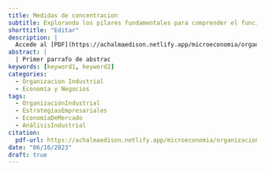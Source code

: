 ```yaml
---
title: Medidas de concentracion
subtitle: Explorando los pilares fundamentales para comprender el funcionamiento y éxito de la industria moderna
shorttitle: "Editar"
description: |
  Accede al [PDF](https://achalmaedison.netlify.app/microeconomia/organizacion-industrial/2023-06-16-medidas-concentracion-desempeño/index.pdf) completo aquí. Actualizar enlace
abstract: |
  | Primer parrafo de abstrac
keywords: [keyword1, keyword2]
categories:
  - Organizacion Industrial
  - Economía y Negocios
tags:
  - OrganizaciónIndustrial
  - EstrategiasEmpresariales
  - EconomíaDeMercado
  - AnálisisIndustrial
citation:
  pdf-url: https://achalmaedison.netlify.app/microeconomia/organizacion-industrial/2023-06-16-medidas-concentracion-desempeño/index.pdf
date: "06/16/2023"
draft: true
---
```










<!--# MEDICION DE LA ESTRUCTURA Y DESEMPEÑO DE LA ORGANIZACIÓN INDUSTRIAL

En este capitulo aprenderemos:

-   Aspectos conceptuales Y prácticos sobre la medición de la concentración y poder de las empresas en el mercado

-   Medición de la estructura de mercado

-   Medición del desempeño empresarial

# CONCENTRACIÓN DEL MERCDO

**DEFINICIÓN:**

La Concentración es una categoría fundamental de la Organización industrial, que estudia, analiza y describe de cómo la decisión de producción y la provisión de bienes y servicios en el mercado esta concentrado en un número REDUCIDO de empresas. Se puede definir también, cómo el Grado de producción y ventas, concentrada en manos de un reducido número de grandes empresas que imponen poder en el mercado.

**¿A que responde la concentración del mercado?**

-   Responde a decisiones de fijación de precios

-   A los grandes niveles y magnitudes de inversión

-   Las capacidades productivas de un conjunto de empresas.

El resultante de esta acumulación se conoce como monopolio, oligopolio o grupo de empresas monopólicas, sociedades de empresas o trust.

Las medidas de concentración en organización industrial van desde un «índice discreto» y el «índice de importancia relativa de las empresas» hasta indicadores más sutiles de concentración.

**¿Como conocer los niveles de concentración?**

La concentración de un bien o servicio, se visualiza mediante las curvas de concentración, que describe la relación en entre el porcentaje (%) acumulado de producción o ventas y el número acumulado porcentual (%) de empresas ordenadas de acuerdo con su tamaño, de las más eficientes a la menos eficientes.

Ejemplo: Los licores son ejemplos de productos sustitutos: Supongamos que el país se han identificado las cinco (5) empresas más grandes productores de licores: Backus y Johnston con 100 mil docenas de cerveza, Pisco Perú con 60,000 docenas de Pisco, Cartavio Perú con 50,000 docenas de Ron, Tres Cruces con 40,000 docenas de cerveza, Piscos Chinchano con 20,000 docenas y se estima que las pequeñas empresas producen aproximadamente 10,000 docenas de diversos licores. Calcular la participación porcentual relativa y acumulada de las empresas en la industria de la licorería y luego graficar la curva de concentración de la industria de licores?

SOLUCIÓN DEL PROBLEMA:

Se disponen de los datos en la forma más conveniente, luego se hallan las distribuciones porcentuales de Producción y número de empresas en términos relativos y después en forma acumulada , graficándose con estas últimas la curva de concentración. En la abscisa de registran el % acumulado de empresas y en la ordenada el % acumulado de producción .

TABLAAAAA

Otros indicadores distintos de la concentración : Promedio de la producción Industrial y ratio de participación porcentual de la producción de cada empresa en la producción industrial.

La Competencia perfecta es el "estado natural" al que tienden los mercados, donde la concentración es nula. En cambio la concentración extrema es el monopolio perfecto.

**¿Por qué surge concentración de mercado?**

-   Innovación tecnológica (empresarial y geográficamente) y economías de escala.

-   Enfoque de crecimiento estocástico (procesos de Gibrat - 1931). (Michael Porter, P. Dracker)

-   La "destrucción creativa" (Schumpeter - 1942). (Invención, innovasión, Inversión e Investigación)

## EL INDICE DEL RECÍPROCO DE NÚMERO DE EMPRESAS

Este índice nos indica de una manera sencilla cuál es la estructura del mercado dada la cantidad de empresas en cada instante del tiempo.

La forma más simple de medir la concentración industrial es usar el recíproco del número de empresas ($\frac{1}{n}$):

-   Sí $\frac{1}{n}$→0 ..... El mercado tiene una estructura de "competencia perfecta"

-   $\frac{1}{n}$ = 1 ..... El mercado tiene una estructura de "monopolio"

-   Sí 0 \< $\frac{1}{n}$ \< 0,5 .... Puede ser competencia monopolística

-   Sí 0.50 ≤ $\frac{1}{n}$ \< 1, ... Entonces tiene la estructura de oligopolio

## PRODUCCIÓN TOTAL INTERCAMBIADA O TRANSADA EN EL MERCADO

Es la oferta agregada total de producción industrial de un mercado relevante, por sus características de precios, cantidad, calidad, usos y satisfacción de una necesidad en el tiempo previsto. Supongamos que tenemos n empresas. Las ordenamos en orden decreciente de acuerdo con su nivel de producción y las denominamos según su posición en esta ordenación. La empresa 1 será la mayor y la empresa n la menor. Conocemos la producción de cada empresa (qi) y, en consecuencia, la cantidad total intercambiada en el Mercado es igual a:

Q = q1 + q2 + q3 + ... + qn (12) Q = σn i=1 qi (13)

A partir de esta información se pueden determinar las cuotas porcentuales de ventas de cada empresa en el mercado industrial. La cuota de mercado de la empresa i (si ) se define como el cociente entre la producción de la empresa (q i) y la producción total de la industria (Q). Es decir:

si = qi σn i=1qi \* 100 = qi Q \* 100 (3)

A partir de las formulas anteriores, vamos a definir los índices de concentración:

## EL ÍNDICE DE CONCENTRACIÓN DISCRETA:

Es un índice que mide la participación de la producción de un grupo de empresas (Las más grandes), dentro de la producción total de la industrial. Es decir, El índice de concentración o índice de acumulación discreto. consiste en observar la proporción de la variable de dimensión (por ejemplo, cifra de negocio) que poseen las n empresa más grandes de la industria estudiada. Ordenadas de conformidad con sus eficiencias de las más grandes a las más pequeñas, en función a la cantidad producida de las empresas. El mismo que se calcula mediante la siguiente fórmula:

ICDi = q1 ∗ 100 + q2 ∗ 100 + q 3 ∗ 100 + ...+ qn ∗ 100 Q Q Q Q

ICDi = σn i=1 si

## EL ÍNDICE DE HERFINDAHL IH: (IH = σn i=1 s2 i )

Es una medida empleada en economía, que informa sobre la concentración económica de la producción total de las empresas más grandes del mercado relevante, mide la competencia de las empresas más grandes en un sistema económico. Un IH elevado nos explica que el mercado es muy concentrado y poco competitivo.

IH = σn i=1 s2 i

El índice se calcula elevando al cuadrado la cuota de mercado (o índice de concentración) que cada empresa posee y sumando esas cantidades. Los resultados van desde cero (competencia perfecta) a 10.000 (control monopólico)

Por ejemplo, considérese un monopolio que controle la totalidad (100%) del mercado. 100 elevado al cuadrado (1002 ) es 10.000, dando un índice de 10 mil. Dos empresas que compartan igualmente el mercado: 50% del mercado cada una: es 2.500 cada una. Sumando esas cantidades nos da un índice de 5 mil. Cuatro empresas con control del mercado de 30%, 30%, 20% y 20% respectivamente nos da 302 + 302 +202 + 202 = 2600.

Lo anterior se puede resumir y expresar matemáticamente de la siguiente manera: IH = σ n i=1 s2 i . Varía:

0 ≤ IH ≤ 10. 000, O sea : 0 ≤ σn i=1 s2 i ≤ 10.000

El IH se expresa como el cuadrado de la suma de las cuotas de mercado.

-   Un monopolio pleno alcanzaría el máximo. O sea IH = 10.000. Caso de una sola empresa, 100% del mercado, IHH = 1002 , es decir diez mil (10.000).

-   Un duopolio con dos empresas iguales alcanzaría 5.000. Caso de dos empresas con el 50% de cuota de mercado cada una, IHH = 502 x 2 = 2.500 x 2 = 5.000

-   Cinco empresas iguales, se alcanzaría el valor 1.600. Con el 20% de cuota de mercado cada una, resulta IHH = 202 x 4 = 1.600

-   Cien empresas iguales proporcionarían el valor 100. Sus cuotas de mercado serían del 1%, de manera que: IHH = 12 x 100 = 100

## VALOR INSTITUCIONAL

El IH ha obtenido una gran difusión y respaldo como resultado de su utilización en el control de las operaciones de concentración de empresas en una determinad industria en los EEUU. En este sentido se tiene que:

-   Sí el IH tiende a cero (0), entonces es de competencia perfecta.

-   Si el IH está por debajo de 1000 puntos el sector no se considera concentrado

-   Sí el IH se encuentra entre1000 y 1800 puntos se considera una concentración moderada puede ser el caso de competencia monopolística

-   SÍ 1800 \< IH \< 10,000es 1800 puntos el sector se considera concentrado, y sería el caso de competencia oligopolística.

-   Sí el IH es igual a 10.000, entonces la empresa es un monopolio perfecto.

Por esta razón, dado un número de empresas n, el índice toma un valor mayor cuanto más asimétricas sean las empresas. El valor mínimo lo toma cuando todas las empresas tienen la misma cuota y el valor máximo toma cuando toda la producción se concentra en una empresa. En el primer caso vale $\frac{1}{n}$ y en el segundo vale 1.

Una forma alternativa de hallar el índice de Hirfindahl, es calculando la varianza que existe entre las cuotas de mercado

2 1 IH = nσ +n

por tanto, el índice de Herfindahl crece cuando el número de empresas cae y si aumenta la varianza de las cuotas de mercado.

2 1 Tarea: demostrar que el IH = nσ + n

## INDICE DE HERFINDAHL

TABLAAA

En la tabla tenemos 5 situaciones diferentes de mercado, todas con concentraciones diferentes, sin embargo, el índice C4 resulta en el valor máximo siempre. En cambio, el índice HHI da un peso diferente a situaciones distintas. Así, el mercado más concentrado es S5, mientras que el menos es S3, pero todos son mercados concentrados. La única referencia internacional para este tipo de indicadores es el realizado por el Departamento de Justicia de USA y en donde se clasifica a los mercados en:

-   Industrias poco concentradas: 0 \< HHI \< 10,000. O sea, hasta diez empresas de igual tamaño.

## INDICE DE LERNER

Es un indicador que busca medir el poder (monopólico) de una empresa a través de la diferencia entre el precio que una empresa carga por sus productos y el costo marginal de producción. En una economía perfectamente competitiva, donde las empresas son idénticas las cantidades vendidas deberían ser iguales, para un nivel de precios que es igual al costo marginal.

P −CMg IL =

En la practica, tanto el índice de Lerner y el índice de Herfindahl nos permite medir el "grado de relación de la concentración de n empresas", y en general son utilizados para realizar estudios del grado de competitividad en una economía.

El índice de Lerner varía entre 0 \< \< 1 P

## ÍNDICE DE INESTABILIDAD

Es un índice que mide la forma como va cambiando las estructuras del mercado en el tiempo. Es decir, mide la forma de como van alterándose las proporciones de cuotas de participación entre el período t-1 y el período t . Lo que se calcula con La siguiente formula:

II = σN i=1 S i(t) − S i(t−1)

Si el índice de inestabilidad tiende a cero (0), entonces todas las empresas en el tiempo mantienen su cuota de participación en el mercado. En cambio, si el índice de inestabilidad tiende a uno (1), entonces hay una máxima inestabilidad en el mercado. O sea, todas las empresas presentes en el mercado en el período t-1, tienen cuotas de mercado bajas o nulos en el periodo presente t.

## ÍNDICE DE ENTROPIA

Otra forma de medir la concentración es a través del índice de entropía, el cual es igual a la sumatoria de las cuotas de mercado multiplicadas por sus respectivos logaritmos. Lo que se estima mediante la siguiente formula:

IE = σn i=1 si ln si

Este índice tiene mucha aplicación en las ciencias físicas, el concepto de entropía se refiere al grado de desorden que tiene un sistema físico. En este sentido si hacemos una analogía para el análisis de la industria o de un mercado, el Índice de entropía muestra el grado de imperfección o concentración habido en el mismo. En el caso de un monopolio este índice sería cero (0), y mientras más competitivo sea el mercado dicho índice será mayor (en valores absolutos).

## EL Inverso del índice de Herfindahl

El inverso del índice de Herfindahl representa el número hipotético de empresas del mismo tamaño que compartirían el mercado, y se le conoce como el número de equivalentes en el mercado (NEQ). En un mercado en el cual las empresas son de igual tamaño, la varianza de su participación en el mismo es cero (0). Por lo tanto, se tiene que:

entonces, n = 1/H, demostrándose que para mercados equidistribuidos, el índice de Herfindahl inverso representa el número de empresas que lo comparten. Para este caso, la interpretación del índice es que cuanto más cercano sea el valor obtenido al número efectivo de participantes, más balanceada es la distribución del mercado y más cerca están los participantes del tamaño óptimo de operación. Cuanto más difieran ambos valores mayor es la probabilidad de que se estén presentando ineficiencias dentro del mismo.

## INDICE DE ROSEMBLUTH, HALL Y TIDEMAN

Es un índice que mide el grado de concentración industrial y consecuentemente el nivel de competencia en el mercado. Su valor se calcula mediante la siguiente formula:

1 RHT = \[2 σN i=1 iSi \] −1

Donde:

-   S i es la cuota de participación de la empresa i--ésima, ordenadas de mayor a menor

-   i, es el rango de la empresa i-ésima en la industria

-   N, es el número de empresas en el mercado.

El índice de Rosembluth varía entre: ($\frac{1}{n}$) ≤ RHT ≤ 1.

Sí RHT es igual a uno (1) es Monopolio. Si RHT tiende a uno (1) sin serlo, entonces existe una alta concentración con baja competencia. Sí RHT tiende a cero, entonces hay una baja concentración industrial y una alta competencia en el mercado, finalmente, sí RHT = 0, entonces la concentración es nula y el mercado es de competencia es perfecta.

## EL COEFICIENTE DE GINI

El coeficiente de Gini fue diseñado con el fin de estimar la concentración poblacional. Sin embargo, su uso ha sido adoptado a la concentración del mercado. El coeficiente de Gini, se calcula mediante un análisis geométricamente. En un eje de coordenadas cartesianas se elabora la Curva de Lorenz utilizando en el eje vertical para el número de empresas en proporción al total y en el eje horizontal la variable (Ventas o Producción) para la cual se desea calcular la concentración, también en proporción al total de empresas o entidades participantes. De esta manera, si la variable para la cual se desea estimar la concentración representa los recursos del sistema, cada punto (x,y) de la curva de Lorenz podrá ser interpretado como el "y" porcentaje del total de las empresas que concentra el "x" porcentaje de ventas o producción en el mercado. La recta de 45 grados representa la distribución perfecta de las ventas o niveles de producción del mercado realizados por el número de empresas existentes, ya que para todos los puntos de la recta, x es igual a y.

EL COEFICIENTE O INDICE DE GINI

N+1 −2 σN I=1 iSi G =

Otra forma de calcular el coeficiente de Gini, es a través de la sigte formla:

1 G = 1 - N(RHT)

Donde:

-   S i es la cuota de participación en el mercado de i-ésima empresa

-   i, es el rango de la empresa i-ésima en la industria

-   N es el número de empresas en el mercado industrial.

El índice de Gini varía entre 0 ≤ G ≤ 1.

-   Sí G tiende a cero, entonces hay una baja concentración industrial y una alta competencia en el mercado.

-   Sí G tiende a uno (1), entonces existe una alta concentración industrial y una baja competencia en el mercado.

También se puede decir que el valor del índice de Gini fluctúa entre ($\frac{1}{n}$) ≤ G ≤ 1.

Otra manera de calcular el coeficiente de Gini es a través de la siguiente expresión matemática:

1 ׬ X −f X dX IG = 0 (12) 5

## INDICE DE HANNAH Y KAY

En un índice que se calcula sobre la totalidad de empresas que operan en la industria. Pues, considera mucha información sobre el conjunto de puntos de la curva de concentración, estimándose su valor mediante la siguiente formula:

1 IHK = σ N i=1\[si ∝ \] ∝−1

Donde ∝\>0, es la ponderación que otorga a la diferentes empresas de acuerdo con su cuota de participación relativa en el mercado. En este sentido, cuanto mayor sea ∝, la concentración será más alta. Por el contrario si ∝ tiende a cero (0) entonces el IHK = ($\frac{1}{n}$), en este caso todas las empresas son iguales. En cambio, si IHK tiende al infinito, entonces el grado de concentración es igual a su cuota de participación (si).

En condiciones adecuadas el índice de Hannah Kay varía entre:

1 ($\frac{1}{n}$) ≤ σN i=1\[si ∝ \] ∝−1 ≤ 1.

## INDICE DE DOMINACIÓN

Es un índice que mide que tan dominado está un mercado por la empresa más grande. El coeficiente se calcula con la siguiente formula:

2 S2ID = σn i=1 iIH

Donde:

-   Si es la cuota de participación en el mercado de la i-ésima empresa.

-   n es el número de empresas participantes en el mercado

-   IH es el índice de herfintadal

Los valores más altos del ID nos indica la mayor participación de la empresa dominante, el mismo que se utiliza para autorizar la ejecución de fusiones.

INDICE DE DOMINACIÓN

Los índices de dominación se aplican al análisis de las fusiones, el cual nos permite distinguir situaciones de concentración de aquellas empresas que tienen el poder monopólico de aquellas que no tienen.

Supóngase un índice de concentración común para evaluar estructuras, como es el índice de Herfindahl (H). Este, al igual que los otros índices tradicionales de concentración, tiene el inconveniente de que con cualquier fusión aumenta su valor; En efecto es posible que se den fusiones con el objetivo de aumentar la competitividad de las empresas. Esto podría ocurrir en el caso de dos empresas de moderado tamaño, en un mercado dominado por una empresa que concentra la mayor parte de la producción de la industria; en cuyo caso la fusión contribuiría a una mayor capacidad de respuesta ante decisiones unilaterales por parte de la empresa grande. Por lo advertido, se requiere un indicador que no penalice indiscriminadamente cualquier fusión, sino que el resultado tome en cuenta el tamaño relativo de las empresas concentradoras, o que se fusionan, y las particularidades del mercado respectivo. Dicho índice, por ejemplo, no debería aumentar con las fusiones de empresas relativamente pequeñas, pero sí con las fusiones de empresas relativamente grandes.

## INDICE DE LINDA

Es un índice que mide la desigualdad entre las cuotas de mercado de las empresas, pero agrupadas en dos grupos en función de su tamaño y se calcula mediante la siguiente formula:

1 N−1 X ഥ m L = N(N−1) σm=1 ഥXN−m

Donde:

-   X ഥ m es la cuota de participación promedio de las m primeras empresas de la industria

-   X ഥ N−m es la cuota de participación promedio de las N-m restantes empresas de la industria

-   N es el número de empresas en el mercado o industria.

Sí L \< que 0.20, entonces el mercado es desconcentrado con alta competencia

Si 0.20 \< L ≤ 0.50, entonces el mercado es moderadamente concentrado y también con una moderada competencia Sí 0.50 \< L \< 1, entonces existe una alta concentración con baja competencia

Sí L = 1, entonces el mercado es muy concentrado y con posiciones de dominio de mercado, que incluso se puede decir monopolio puro.

# MEDICIÓN DE BARRERAS

## Definición de barreras

"Las barreras a la entrada son aquellas situaciones y condiciones que impiden o desalientan la entrada de nuevas empresas a un mercado industrial, a pesar de que las empresas participantes en ella están obteniendo beneficios económicos positivos lucrativos".

## TIPOS DE BARRERAS A LA ENTRADA DEL MERCADO

BARRERAS LEGALES BARRERAS

-   CONTROL Y REGULACIÓN A TRAVÉS DE NORMAS GUBERNAMENTALES

-   SISTEMAS ECONOMICOS CON DEFENZA DE COMPETENCIA

-   PATENTES Y FANQUICIAS

NATURALES BARRERAS

-   TECNOLOGÍAS Y ECONOMIAS A GRAN ESCALA

-   GRANDES MAGNITUDES DE CAPITAL EN (I +D)

-   FIJACIÓN DE PRECIOS QUE DESALIENTAN LA ENTRADA

ESTRATEGICAS

-   ECONOMIAS DE ESCALA

-   DIFERENCIACIÓN DEL PRODUCTO

-   INVERSIONES DE CAPITAL

-   DESVENTAJA DE COSTOS INDEPENDIENTEMENTE DE LA ESCALA

-   ACCESO A LOS CANALES DE DISTRIBUCIÓN

-   POLÍTICA GUBERNAMENTAL

OTRAS BARRERAS

-   LICENCIAS ESPECÍFICAS DE FUNCIONAMIENTO Y PROTECCIÓN DE AUTORÍAS

# EFICIENCIA Y GENERACIÓN DE EXCEDENTES

En economía, se dice que una situación es eficiente si no resulta posible mejorar el bienestar de alguna persona sin empeorar el de alguna otra.

Esta definición se le atribuye al Italiano Wilfredo Pareto- 1909, por lo que comúnmente se le conoce como la "eficiencia en el sentido de Pareto" u "óptimo de Pareto". Aún cuando esta definición es bastante general, se puede relacionar su aplicabilidad a una situación en la cual la suma de los beneficios de los consumidores y de las empresas se hace máxima. A esto se le conoce como "enfoque de equilibrio parcial".

A fin de cuantificar --al menos teóricamente-- la eficiencia de un mercado, resulta necesario identificar los beneficios de quienes participan en él. Para ello se apela a dos conceptos básicos: el valor que tienen para los consumidores los bienes o servicios producidos y vendidos, y el costo que tiene para las empresas producir y vender dichos bienes o servicios.

Es decir, calculando el excedente total de la economía, que viene a ser igual a la suma del excedente total de consumidores y productores, tal como:

P máx P oEXTt = EXCt + EXPt = {׬ P0 D(PQ )dPQ - Po Qo } + ׬ Pm S(PQ )dPQ Qo Qo

EXTt = BSBt − CSBt =׬ 0 D Q dQ - ׬ 0 S Q dQ

De esta relación, lo más importante es el beneficio máximo de los productores.

## BENEFICIO MAXIMO DE LAS EMPRESAS

a: C = C(Q) + CF

Si se define el ingreso total igual a: IT = PQ

Y, ambas ecuaciones son continuas y diferenciables y las estructuras del mercado son de competencia perfecta e imperfecta, los resultados varían entre ellas. En efecto, simulemos la maximización de beneficios para competencia perfecta e imperfecta.

Ejemplo:

1.  Supongamos que una industria de bienes homogéneos posee la siguiente función de demanda Q = 100 -- P. En el mercado existen N empresas con costos marginales idénticas e iguales a CMg = 2. a). Calcule el precio, la cantidad producida y el máximo beneficio, si compiten simultáneamente, b). Hallar el BSB, para el nivel de producción de equilibrio, c). Hallar el CSB, para el nivel de producción de equilibrio, d). Calcular la ganancia total de la economía para el nivel de producción de equilibrio. Graficar con los resultados obtenidos.

2.  Suponga que cada empresa tiene unos costos totales C = 10 + 2qi; y que ambas empresas estiman que su demanda conjunta es igual a P = 320 -- 2(q1 + q2 ), a).¿Cuales son las funciones de beneficios de las empresas y sus funciones de reacción si tienen la conducta del modelo de Curnot?,

# MEDIDAS DE RESULTADOS O DESEMPEÑO

## Maximización de beneficios de una empresa e industria perfectamente competitiva

a). Maximización de beneficios de una empresa perfectamente competitiva

a.1). Corto lazo:

IT = IT(q) = P ഥ q

C = C(q) -- CF

B =IT -- C

B = P ഥ q − C(q) -- CF

∂IT ∂C

El Bmáx si BMg = 0 ↔ − = 0

∂q ∂q

IMg - CMg = 0

P = CMg

IMe = CMg

D( P ഥ ) = CMg

Donde: \[ ഥ P = Img = IMe = D(P ഥ ) =m de IT.\] = CMg

a.2). Largo Plazo

IT = IT(q) = P ഥ q

CLP = C(q)LP

B =IT -- CLP

B = P ഥ q − C(q)LP

∂IT ∂CLP

El Bmáx si BMgLP = 0 ↔ − = 0 ∂q ∂q

IMg - CMgLP = 0 ഥ

P = CMgLP

IMe = CMgLP

D(P ഥ ) = CMgLP

Donde: \[ ഥ P = Img = IMe = D(P ഥ ) =m de IT.\] = CMgLP condición debe cumplirse que: CMeCP = CMeIP

b). MAXIMIZACIÓN DE BENEFICIOS DE UNA INDUSTRIA PERFECTAMENTE COMPETITIVO

b.1). En el corto plazo

IT = IT(Q) = P ഥ Q

C = C(Q) -- CFI

B =IT -- C

B = P ഥ Q − C(Q) -- CFI

∂IT(Q) ∂C(Q) El Bmáx si BMgI = 0 ↔ − = 0

∂Q ∂(Q)

IMgI - CMgI = 0

P = CMgI

P ഥ = σn i=1 CMgi

IMe = σn i=1 CMgi

D( P ഥ ) = σn i=1 CMgi

Donde: \[ ഥ P = Img = IMe = D( P ഥ ) =m de IT.\] = σn i=1 CM gi = CMgI

b.2). En el largo plazo

En el largo plazo las empresas de una industria esta obteniendo beneficio nulos o normales. Es decir, la diferencia entre sus ingresos y costos son iguales a cero (0) y por tanto están obteniendo beneficios normales y por tanto están cubriendo sus costos operativos y financieros. Sin embargo aquellas empresas que no cubren sus costos pueden cerrar sus empresas o liquidar y, en cambio otras optimistamente, esperarán a que los precios aumente en el futuro inmediato. Las condiciones de equilibrio son los siguientes:

IMg = CMgLP = CMgCP = CMeLP = CMeLP.

O sea, las cinco medidas coinciden en un punto, lo que le permite obtener beneficios nulos. Las empresas que sobreviven a esta situación esperan una reacción inmediata de la demanda, lo que posibilitaría a que la industria vuelva ser rentable, permitiendo el retorno de las antiguas y el ingreso de nuevas empresas. Sí el precio de los factores productivos son constantes, por que la demanda de los mismos es imperceptible, entonces la entrada de empresas será hasta que desaparezcan los beneficios lucrativos. Siendo la oferta de largo plazo una línea horizontal.

b.2). En el largo plazo

Sin embargo, si los precios de los factores de producción varían, y su uso es relativamente alta, entonces los costos variables aumentan y consecuentemente, se desplazan hacia arriba y hacia la izquierda, en tanto que las empresas reducen sus ofertas hasta que nuevamente, logren obtener beneficios nulos. En este caso la curva de oferta tiene una pendiente positiva y es el resultado de unir los puntos de equilibrio.

## MAXIMIZACIÓN DE BENEFICIOS DE UNA EMPRESA E INDUSTRIA MONOPOLICA

En el corto plazo

En el corto, tanto la empresa como la industria monopólica (Monopolio puro) maximiza beneficios y lo hace cuando el Beneficio marginal (BMg) es igual a cero. Es decir, cuando:

IT = IT(Q) = PQ = AQ - aQ2

C = C(Q) -- CF

B =IT -- C

B = PQ − C(Q) -- CF

∂IT ∂C

El Bmáx si BMg = 0 ↔ − = 0 ∂Q ∂Q

IMg - CMg = 0

1 P(1 - ) = CMgɳ PX 1

Donde: \[IMg = P(1 - ) \] = CMg

b). En el largo plazo

Dado que el monopolio es el que fija precios en el largo, no hay riesgos de la entrada de nuevas empresas por las restricciones naturales, legales, y tecnológicas por un lado; y por otra, no aparezcan nuevos productos sustitutos, el monopolista puede continuar disfrutando de los beneficios lucrativos.

Sin embargo, ante la aparición de un nuevo producto, el monopolista terminaría sobreviviendo en el mercado obteniendo beneficios nulos, hasta incluso terminaría por cerrar el negocio.

# EL MONOPOLISTA Y LA DISCRIMINACIÓN DE PRECIOS

El monopolista con la finalidad de aumentar o mejorar sus beneficios extraordinarios ue llevar a cabo la practica de la discriminación de precios; que consiste en vender el mismo producto a diferentes precios. La discriminación de precios solo es posible sí i). Si la empresa tiene poder monopólico; ii) sí Los compradores o consumidores no tienen la posibilidad de practicar el arbitraje o la ley de un solo precio y iii) los compradores no tienen información perfecta sobre precios y niveles de producción.

Los monopolistas hacen practica de tres tipos de discriminación de precios:

-   La discriminación Perfecta de precios o de primer grado

-   La discriminación de precios de segundo grado y,

-   La discriminación de precios de tercer grado

## LA DISCRIMINACIÓN PERFECTA DE PRECIOS O DE PRIMER GRADO

Sólo es posible si cada comprador o cada grupo de compradores haya sido identificado por separado por sus potencialidades, situación que le permite al monopolista cobrarle a cada comprador o grupo de compradores el precio máximo que esté dispuesto a pagar por el bien, (precio diferente a cada comprador o grupo) hasta agotar sus respectivos excedentes. Esta situación le permite al monopolista bajar el precio moviéndose a lo largo de la curva de demanda, hasta que la última unidad vendida sea igual al costo marginal de haber producido dicha unidad. O sea, que el precio (P) sea igual al Costo Marginal (CMg).

Ejemplo: Supongamos que la demanda de un monopolista es igual a P = 105 -- (3/8)Q y el 1 1costo del monopolista es de C = Q3 − Q2100Q + 16. Si el monopolista puede 32 4 discriminar perfectamente entre sus clientes, cual será el rango de precios, la cantidad vendida y el máximo beneficio para al menos 8 potenciales consumidores.

## DISCRIMINACIÓN DE PRECIOS DE SEGUNDO GRADO

Solo es posible si el monopolista cobra distintos precios a los compradores del bien y lo hace por bloques o lotes de bienes. O sea por cada bloque o lote negociado le cobra precios diferentes hasta agotar las posibilidades de compra del consumidor, situación que le permite bajar el precio por lotes hasta que el precio del ultimo lote vendido sea igual al costo marginal de haber producido.

Ejemplo: supongamos que el costo de producción del monopolista es igual a C = 0.05Q2 + 10,000, con el que enfrenta una función de demanda igual a: P = 100 -- 0.05Q, supongamos que el monopolista discrimina precios en segundo grado vendiendo lotes de bienes de las siguientes cantidades: lote 01 entre 0 a 100, lote 02 = 200, lote 03 = 350, lote 04 = 500 y, lote 05 = 667 unidades respectivamente. Se pide calcular el máximo beneficio de la empresa.

## DISCRIMINACIÓN DE PRECIOS DE TERCER GRADO

Un monopolista discrimina precios en tercer grado, cuando vende el mismo producto a precios distintos y en diferentes mercados, para lo cual debe cumplirse además de las condiciones descritas las siguientes condiciones: iv) que la empresa tenga un poder monopólico absoluto v) que el monopolista tenga la capacidad de segmentar su mercado en escenarios de espacios diferentes.

El monopolista maximiza beneficios seleccionando aquel nivel de producción total para el cual la σn i=1 CMg = CMg de proveer el bien en todos los mercados. O, cuando el IMg de cada mercado es igual al mismo costo marginal de proveer el bien.

CMg1 = IMg2 = ... = IMgN = CMg

1 1 1 P1 1 − = P2 1 − = . . . = Pn 1 − = CMg. ɳpx1 ɳpx2 ɳpxn

Supongamos que un monopolista enfrenta a las siguiente funciones de demanda de dos mercados: P 1 = 100 - 2Q 1 y P 2 = 180 - 3Q 2 , cuando su costo total es igual a C = 400 + 3Q 2 . Calcular los precios y la cantidad vendida en cada mercado y el máximo beneficio de la empresa.

## CONTRO Y REGLAMENTACIÓN DEL MONOPOLIO

Controlar y reglamentar el comportamiento del monopolista a través de:

Mediante la aplicación de impuestos

-   Impuesto de suma fija aplicado directamente a la empresa T = To

-   Impuesto específico por unidad producida T =TQ

-   Impuesto Ad -- Valoren o porcentual sobre los beneficios T = tB

-   Impuesto porcentual sobre las ventas T = tIT

Mediante la fijación de precios máximo Lo hace a través de dos criterios:

-   Fijando el precio igual al Costo marginal: P = CMg

-   Fijando el precio igual al costo medio total: P = CMeT

## MAXIMIZACION DE BENEFICIOS DE UNA EMPRESA E INDUSTRIA MONOPOLISTICA

a). MAXIMIZACION DE BENEFICIOS DE LA EMPRESA E INDUSTRIA MONOPOLISTICA EN EL CORTO PLAZO

a.1) Beneficios máximos de la empresa en el corto plazo

Cada empresa al enfrentar una demanda particular en la demanda total del mercado, maximiza beneficios seleccionando un nivel de producción para el cual el beneficio marginal es igual cero. Es decir:

IT = IT(q) = Pq

C = C(q) -- CF

B =IT -- C

B = Pq − C(q) -- CF

∂IT ∂C El Bmáx si BMg = 0 ↔ − = 0

∂q ∂q Img - CMg = 0

1 P(1 - ) = CMg

a.2) Beneficos máximos de la industria en el corto plazo: La industria maximiza beneficios vendiendo cantidades a lo largo de la curva de demanda total

b\) EQUILIBRIO DE LA EMPRESA E INDUSTRIA EN EL LARGO PLAZO:

Las empresas y la industria monopolística en el largo plazo obtienen beneficios nulos o normales, por que reajustan sus plantas de producción al nuevo escenario del mercado donde las funciones de demanda para cada monopolista se desplaza hacia abajo y hacia el origen, permitiéndoles capturar un precio más bajo y para una cantidad mayor de ventas, en consecuencia esto ocurre cuando:

IMgi = CMg i = Pi = D(P)i = CMgCPi = CMgLPi = CMeCPi = CMeLPi

# MEDIDAS DE RESULTADOS O DESEMPEÑO

## BENEFICIOS ECONOMICOS O RENTABILIDAD SOBRE LA INVERSIÓN

La rentabilidad mide la eficiencia con la cual una empresa utiliza sus recursos físicos, naturales y humanos.

¿Qué significa esto? Decir que una empresa es eficiente es decir que no desperdicia recursos, implica que la empresa optimiza la productividad de sus recursos de manera eficiente con el objetivo de maximizar beneficios o simplemente obtener beneficios.

En términos monetarios estos recursos son, por un lado, el capital (que aportan los accionistas) y, por otro, la deuda (que aportan los acreedores). Si una empresa utiliza recursos financieros muy elevados pero obtiene unos beneficios pequeños, pensaremos que ha "desperdiciado" recursos financieros: ha utilizado muchos recursos y ha obtenido poco beneficio con ellos. Por el contrario, si una empresa ha utilizado pocos recursos pero ha obtenido unos beneficios relativamente altos, podemos decir que ha "aprovechado bien" sus recursos. Por ejemplo, puede que sea una empresa muy pequeña que, pese a sus pocos recursos, está muy bien gestionada y obtiene beneficios elevados. En realidad, hay varias medidas posibles de rentabilidad, pero todas tienen la siguiente forma:

## EL VALOR ACTUAL NETO

Es una medida de rentabilidad de la inversión que nos permite calcular el valor presente de un determinado número de flujos de ingresos y costos futuros originados por una inversión. La metodología consiste en descontar al momento actual (es decir, actualizar mediante una tasa) todos los flujos de caja (cash-flow) futuros o en determinar la equivalencia en el tiempo 0 de los flujos de efectivo futuros que genera un proyecto y comparar esta equivalencia con el desembolso inicial. Dicha tasa de actualización (k) o de descuento (d) es el resultado del producto entre el coste medio ponderado de capital (CMPC) y la tasa de inflación del periodo. Cuando dicha equivalencia es mayor que el desembolso inicial, entonces, es recomendable que el proyecto sea aceptado. Se calcula mediante la siguiente formula:

N B t VAN = - I + σ t=1 t

1+kVAN = BNA -- I

La aproximación de Schneider usa el teorema del binomio para obtener una formula de primer orden

## TASA INTERNA DE RETORNO (TIR)

La tasa interna de retorno o tasa interna de rentabilidad (TIR) de una inversión es el promedio geométrico de los rendimientos futuros esperados de dicha inversión, y nos indica la posibilidad de la existencia de una oportunidad de inversión o reinversión. Otros autores en términos simples lo definen la TIR, como aquella tasa de descuento con la que el valor actual neto (VAN) o valor presente neto (VPN) es igual a cero.

La TIR puede utilizarse como indicador de la rentabilidad de un proyecto: a mayor TIR, mayor rentabilidad. En efecto, la TIR es un criterio para decidir si se acepta o rechaza un proyecto de inversión.

Para ello, la TIR se compara con una tasa mínima o tasa de corte, llamado coste de oportunidad de la inversión.

Otras definiciones:

Es la tasa que iguala la suma del valor actual de los ingresos con la suma del valor actual de los costos previstos: σN i=1 VPI i = σ n i=1 VPC i

Es la tasa de interés para la cual los ingresos totales actualizados es igual a los costos totales actualizados: ITac = Ctac.

Es la tasa de interés máxima a la que se pueden endeudar para no perder dinero con la inversión.

## EL ÍNDICE DE LERNER EN LA MEDICIÓN DEL DESEMPEÑO

El Índice de Lerner, es un indicador que se utiliza para medir que tanto poder tiene la empresa para fijar sus precios

P −CMg IMe −CMg IL =

IL =

P IMe 1 1 CMg = IMg = P(1 - )

CMg = IMg = P(1 - )

ɳpd ɳpd P −P(1 − ɳpd) 1 IMe −IMe(1 − ɳpd 1 ) IL =

IL =

P IMe P\[1 −(1 − 1 )\] ɳpdIL = P 1 IL = ɳpxd

IMe\[1 −(1 − 1 ) ɳpdIL = IMe 1 IL = ɳpxd LA Q DE TOBIN EN

## LA MEDICIÓN DEL DESEMPEÑO

## INDICE DE RETORNO SOBRE LOS ACTIVOS (ROA)

Es un índice que mide la rentabilidad de una empresa con respecto a los activos que posee una empresa y nos indica contablemente, que tan eficiente es una empresa en el uso de sus activos para generar utilidades. Se calcula mediante la siguiente formula:

ROA = UTILIDADES ACTIVOS 100 6.000

Ejemplo: ROA = 100 = 20. 30.000 Estos significa que la empresa esta obteniendo una rentabilidad de 20% con respecto a sus activos. Es decir por cada unidad monetaria en estado activo, se obtiene una rentabilidad de 20%. En este sentido mientras mayor sea el ROA más rentable es considerada la empresa pues genera más utilidades con menos recursos.

Los activos de una empresa es igual:

## ÍNDICE DE RETORNO SOBRE EL PATRIMONIO (ROE)

Es un índice que mide la rentabilidad con respecto al patrimonio que posee la empresa. Y, nos indica contablemente, que tan eficiente es una empresa en el uso de su patrimonio para generar utilidades. SE calcula mediante la siguiente utilidad formula: ROE = 100 patrimonio Ejemplo:

## INDICE DE RENTBILIDAD SOBRE LAS VENTAS (ROV)

Es un índice que mide la rentabilidad con respecto a las ventas totales de la empresa. Y, nos indica contablemente, que tan eficiente es una empresa en sus ventas para generar sus utilidades, por periodo de tiempo determinado. Se expresa en términos porcentuales.


# Publicaciones Similares

Si te interesó este artículo, te recomendamos que explores otros blogs y recursos relacionados que pueden ampliar tus conocimientos. Aquí te dejo algunas sugerencias:


1. [Introducion A Organizacion Industrial](https://achalmaedison.netlify.app/microeconomia/organizacion-industrial/2023-06-12-introducion-a-organizacion-industrial) Lee sin conexión [PDF](https://achalmaedison.netlify.app/microeconomia/organizacion-industrial/2023-06-12-introducion-a-organizacion-industrial/index.pdf)
2. [Empresa Como Organizacion](https://achalmaedison.netlify.app/microeconomia/organizacion-industrial/2023-06-13-empresa-como-organizacion) Lee sin conexión [PDF](https://achalmaedison.netlify.app/microeconomia/organizacion-industrial/2023-06-13-empresa-como-organizacion/index.pdf)
3. [Sistemas Economicos](https://achalmaedison.netlify.app/microeconomia/organizacion-industrial/2023-06-13-sistemas-economicos) Lee sin conexión [PDF](https://achalmaedison.netlify.app/microeconomia/organizacion-industrial/2023-06-13-sistemas-economicos/index.pdf)
4. [Mercado Relevante](https://achalmaedison.netlify.app/microeconomia/organizacion-industrial/2023-06-15-mercado-relevante) Lee sin conexión [PDF](https://achalmaedison.netlify.app/microeconomia/organizacion-industrial/2023-06-15-mercado-relevante/index.pdf)
5. [Medidas Concentracion Desempeño](https://achalmaedison.netlify.app/microeconomia/organizacion-industrial/2023-06-16-medidas-concentracion-desempeño) Lee sin conexión [PDF](https://achalmaedison.netlify.app/microeconomia/organizacion-industrial/2023-06-16-medidas-concentracion-desempeño/index.pdf)
6. [Estructura Del Mercado](https://achalmaedison.netlify.app/microeconomia/organizacion-industrial/2023-06-17-estructura-del-mercado) Lee sin conexión [PDF](https://achalmaedison.netlify.app/microeconomia/organizacion-industrial/2023-06-17-estructura-del-mercado/index.pdf)
7. [Elasticidad](https://achalmaedison.netlify.app/microeconomia/organizacion-industrial/2023-06-23-elasticidad) Lee sin conexión [PDF](https://achalmaedison.netlify.app/microeconomia/organizacion-industrial/2023-06-23-elasticidad/index.pdf)


Esperamos que encuentres estas publicaciones igualmente interesantes y útiles. ¡Disfruta de la lectura!

